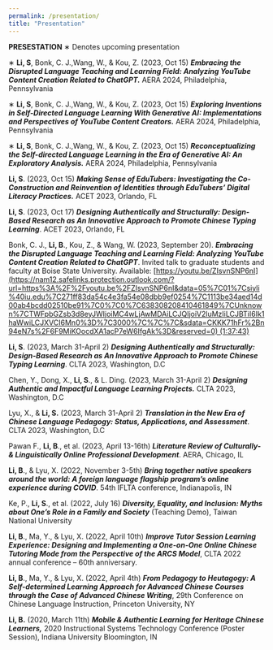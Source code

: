 ```yaml
---
permalink: /presentation/
title: "Presentation"
---
```

**PRESESTATION**
∗ Denotes upcoming presentation

∗ **Li, S**, Bonk, C. J.,Wang, W., & Kou, Z. (2023, Oct 15) ***Embracing the Disrupted Language Teaching and Learning Field: Analyzing YouTube Content Creation Related to ChatGPT.*** AERA 2024, Philadelphia, Pennsylvania

∗ **Li, S**, Bonk, C. J.,Wang, W., & Kou, Z. (2023, Oct 15) ***Exploring Inventions in Self-Directed Language Learning With Generative AI: Implementations and Perspectives of YouTube Content Creators.*** AERA 2024, Philadelphia, Pennsylvania

∗ **Li, S**, Bonk, C. J.,Wang, W., & Kou, Z. (2023, Oct 15) ***Reconceptualizing the Self-directed Language Learning in the Era of Generative AI: An Exploratory Analysis.*** AERA 2024, Philadelphia, Pennsylvania

**Li, S**. (2023, Oct 15) ***Making Sense of EduTubers: Investigating the Co-Construction and Reinvention of Identities through EduTubers’ Digital Literacy Practices.*** ACET 2023, Orlando, FL

**Li, S**. (2023, Oct 17) ***Designing Authentically and Structurally: Design-Based Research as An Innovative Approach to Promote Chinese Typing Learning***. ACET 2023, Orlando, FL

Bonk, C. J., **Li, B**., Kou, Z., & Wang, W. (2023, September 20). ***Embracing the Disrupted Language Teaching and Learning Field: Analyzing YouTube Content Creation Related to ChatGPT***. Invited talk to graduate students and faculty at Boise State University. Available: [https://youtu.be/ZIsvnSNP6nI](https://nam12.safelinks.protection.outlook.com/?url=https%3A%2F%2Fyoutu.be%2FZIsvnSNP6nI&data=05%7C01%7Csiyli%40iu.edu%7C271ff83da54c4e3fa54e08dbb9ef0254%7C1113be34aed14d00ab4bcdd02510be91%7C0%7C0%7C638308208410461849%7CUnknown%7CTWFpbGZsb3d8eyJWIjoiMC4wLjAwMDAiLCJQIjoiV2luMzIiLCJBTiI6Ik1haWwiLCJXVCI6Mn0%3D%7C3000%7C%7C%7C&sdata=CKKK71hFr%2Bn94eN7s%2F6F9MiKOocdXA1acP7eW6IfgAk%3D&reserved=0) (1:37:43)

**Li, S**. (2023, March 31-April 2) ***Designing Authentically and Structurally: Design-Based Research as An Innovative Approach to Promote Chinese Typing Learning***. CLTA 2023, Washington, D.C

Chen, Y., Dong, X., **Li, S**., & L. Ding. (2023, March 31-April 2) ***Designing Authentic and Impactful Language Learning Projects.*** CLTA 2023, Washington, D.C

Lyu, X., & **Li, S.** (2023, March 31-April 2) ***Translation in the New Era of Chinese Language Pedagogy: Status, Applications, and Assessment***. CLTA 2023, Washington, D.C

Pawan F., **Li, B**., et al. (2023, April 13-16th) ***Literature Review of Culturally- & Linguistically
Online Professional Development***. AERA, Chicago, IL

**Li, B**., & Lyu, X. (2022, November 3-5th) ***Bring together native speakers around the world: A foreign language flagship program’s online experience during COVID***. 54th IFLTA conference, Indianapolis, IN 

Ke, P., **Li, S**., et al. (2022, July 16) ***Diversity, Equality, and Inclusion: Myths about One’s Role in a Family and Society*** (Teaching Demo), Taiwan National University 

**Li, B**., Ma, Y., & Lyu, X. (2022, April 10th) ***Improve Tutor Session Learning Experience: Designing and Implementing a One-on-One Online Chinese Tutoring Mode from the Perspective of the ARCS Model***, CLTA 2022 annual conference – 60th anniversary. 

**Li, B**., Ma, Y., & Lyu, X. (2022, April 4th) ***From Pedagogy to Heutagogy: A Self-determined Learning Approach for Advanced Chinese Courses through the Case of Advanced Chinese Writing***, 29th Conference on Chinese Language Instruction, Princeton University, NY 

**Li, B.** (2020, March 11th) ***Mobile & Authentic Learning for Heritage Chinese Learners,*** 2020 Instructional Systems Technology Conference (Poster Session), Indiana University Bloomington, IN

